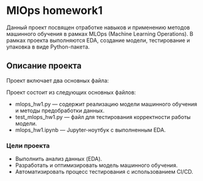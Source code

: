# MlOps homework1

Данный проект посвящен отработке навыков и применению методов машинного обучения в рамках MLOps (Machine Learning Operations). В рамках проекта выполняются EDA, создание модели, тестирование и упаковка в виде Python-пакета.


## Описание проекта

Проект включает два основных файла:

Проект состоит из следующих основных файлов:

- mlops_hw1.py — содержит реализацию модели машинного обучения и методы предобработки данных.
- test_mlops_hw1.py — файл для тестирования корректности работы модели.
- mlops_hw1.ipynb — Jupyter-ноутбук с выполненным EDA.

### Цели проекта
- Выполнить анализ данных (EDA).
- Разработать и оптимизировать модель машинного обучения.
- Автоматизировать процесс тестирования с использованием CI/CD.
